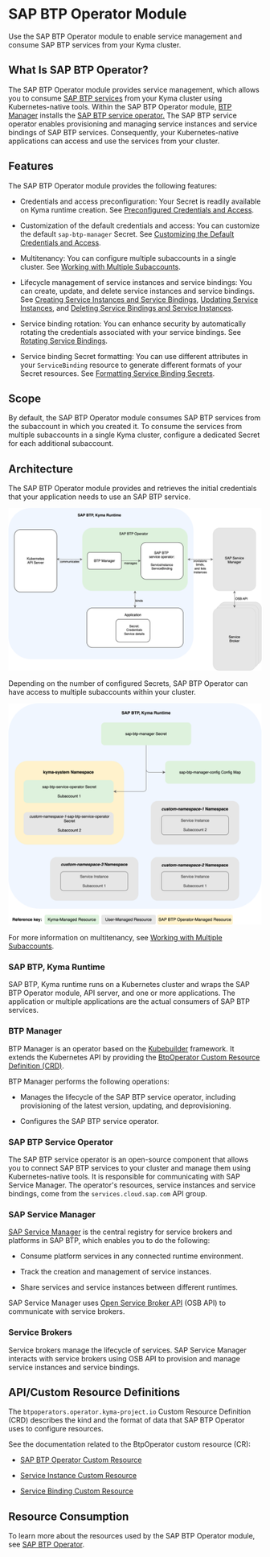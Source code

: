 <!-- loio50347eaa4f174ba782f89a00b1f2eac0 -->

# SAP BTP Operator Module

Use the SAP BTP Operator module to enable service management and consume SAP BTP services from your Kyma cluster.



<a name="loio50347eaa4f174ba782f89a00b1f2eac0__section_h2t_yq2_qbc"/>

## What Is SAP BTP Operator?

The SAP BTP Operator module provides service management, which allows you to consume [SAP BTP services](https://discovery-center.cloud.sap/protected/index.html#/viewServices) from your Kyma cluster using Kubernetes-native tools. Within the SAP BTP Operator module, [BTP Manager](https://github.com/kyma-project/btp-manager) installs the [SAP BTP service operator.](https://github.com/SAP/sap-btp-service-operator/blob/main/README.md) The SAP BTP service operator enables provisioning and managing service instances and service bindings of SAP BTP services. Consequently, your Kubernetes-native applications can access and use the services from your cluster.



<a name="loio50347eaa4f174ba782f89a00b1f2eac0__section_prg_1r2_qbc"/>

## Features

The SAP BTP Operator module provides the following features:

-   Credentials and access preconfiguration: Your Secret is readily available on Kyma runtime creation. See [Preconfigured Credentials and Access](preconfigured-credentials-and-access-ab106d7.md).

-   Customization of the default credentials and access: You can customize the default `sap-btp-manager` Secret. See [Customizing the Default Credentials and Access](customizing-the-default-credentials-and-access-15f22d5.md).

-   Multitenancy: You can configure multiple subaccounts in a single cluster. See [Working with Multiple Subaccounts](working-with-multiple-subaccounts-862dd6a.md).

-   Lifecycle management of service instances and service bindings: You can create, update, and delete service instances and service bindings. See [Creating Service Instances and Service Bindings](creating-service-instances-and-service-bindings-17bd304.md#loio17bd304aeab34294a4ca34fa9564147c), [Updating Service Instances](updating-service-instances-dbf7960.md), and [Deleting Service Bindings and Service Instances](deleting-service-bindings-and-service-instances-5deca69.md).

-   Service binding rotation: You can enhance security by automatically rotating the credentials associated with your service bindings. See [Rotating Service Bindings](rotating-service-bindings-37ac30a.md).

-   Service binding Secret formatting: You can use different attributes in your `ServiceBinding` resource to generate different formats of your Secret resources. See [Formatting Service Binding Secrets](formatting-service-binding-secrets-4733eb5.md).




<a name="loio50347eaa4f174ba782f89a00b1f2eac0__section_pvw_gr2_qbc"/>

## Scope

By default, the SAP BTP Operator module consumes SAP BTP services from the subaccount in which you created it. To consume the services from multiple subaccounts in a single Kyma cluster, configure a dedicated Secret for each additional subaccount.



<a name="loio50347eaa4f174ba782f89a00b1f2eac0__section_ixg_1r2_qbc"/>

## Architecture

The SAP BTP Operator module provides and retrieves the initial credentials that your application needs to use an SAP BTP service.

![](images/SAP_BTP_Operator_Architecture_315a173.svg)

Depending on the number of configured Secrets, SAP BTP Operator can have access to multiple subaccounts within your cluster.

![](images/Access_Configuration_1254684.svg)

For more information on multitenancy, see [Working with Multiple Subaccounts](working-with-multiple-subaccounts-862dd6a.md).



### SAP BTP, Kyma Runtime

SAP BTP, Kyma runtime runs on a Kubernetes cluster and wraps the SAP BTP Operator module, API server, and one or more applications. The application or multiple applications are the actual consumers of SAP BTP services.



### BTP Manager

BTP Manager is an operator based on the [Kubebuilder](https://github.com/kubernetes-sigs/kubebuilder) framework. It extends the Kubernetes API by providing the [BtpOperator Custom Resource Definition \(CRD\)](https://github.com/kyma-project/btp-manager/blob/main/config/crd/bases/operator.kyma-project.io_btpoperators.yaml).

BTP Manager performs the following operations:

-   Manages the lifecycle of the SAP BTP service operator, including provisioning of the latest version, updating, and deprovisioning.

-   Configures the SAP BTP service operator.




### SAP BTP Service Operator

The SAP BTP service operator is an open-source component that allows you to connect SAP BTP services to your cluster and manage them using Kubernetes-native tools. It is responsible for communicating with SAP Service Manager. The operator's resources, service instances and service bindings, come from the `services.cloud.sap.com` API group.



### SAP Service Manager

[SAP Service Manager](https://help.sap.com/docs/service-manager/sap-service-manager/sap-service-manager?locale=en-US&version=Cloud) is the central registry for service brokers and platforms in SAP BTP, which enables you to do the following:

-   Consume platform services in any connected runtime environment.

-   Track the creation and management of service instances.

-   Share services and service instances between different runtimes.


SAP Service Manager uses [Open Service Broker API](https://www.openservicebrokerapi.org/) \(OSB API\) to communicate with service brokers.



### Service Brokers

Service brokers manage the lifecycle of services. SAP Service Manager interacts with service brokers using OSB API to provision and manage service instances and service bindings.



<a name="loio50347eaa4f174ba782f89a00b1f2eac0__section_j3q_qr2_qbc"/>

## API/Custom Resource Definitions

The `btpoperators.operator.kyma-project.io` Custom Resource Definition \(CRD\) describes the kind and the format of data that SAP BTP Operator uses to configure resources.

See the documentation related to the BtpOperator custom resource \(CR\):

-   [SAP BTP Operator Custom Resource](https://kyma-project.io/#/btp-manager/user/resources/02-10-sap-btp-operator-cr)

-   [Service Instance Custom Resource](https://kyma-project.io/#/btp-manager/user/resources/02-20-service-instance-cr)

-   [Service Binding Custom Resource](https://kyma-project.io/#/btp-manager/user/resources/02-30-service-binding-cr)




<a name="loio50347eaa4f174ba782f89a00b1f2eac0__section_u2c_qr2_qbc"/>

## Resource Consumption

To learn more about the resources used by the SAP BTP Operator module, see [SAP BTP Operator](../50-administration-and-ops/kyma-modules-sizing-3a92490.md#loio3a924906857b4f01969cb684ccd25309__section_sap_btp_operator).

